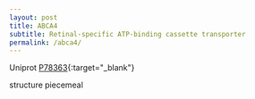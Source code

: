 ```yaml
---
layout: post
title: ABCA4
subtitle: Retinal-specific ATP-binding cassette transporter
permalink: /abca4/
---
```



Uniprot [P78363](http://www.uniprot.org/uniprot/P78363){:target="_blank"}

structure piecemeal
